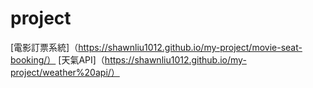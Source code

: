 # project
[電影訂票系統]（https://shawnliu1012.github.io/my-project/movie-seat-booking/）
[天氣API]（https://shawnliu1012.github.io/my-project/weather%20api/）